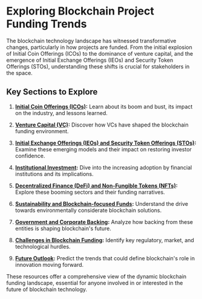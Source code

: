 # Exploring Blockchain Project Funding Trends

The blockchain technology landscape has witnessed transformative changes, particularly in how projects are funded. From the initial explosion of Initial Coin Offerings (ICOs) to the dominance of venture capital, and the emergence of Initial Exchange Offerings (IEOs) and Security Token Offerings (STOs), understanding these shifts is crucial for stakeholders in the space.

## Key Sections to Explore

1. **[Initial Coin Offerings (ICOs)](https://www.investopedia.com/terms/i/initial-coin-offering-ico.asp):** Learn about its boom and bust, its impact on the industry, and lessons learned.

2. **[Venture Capital (VC)](https://www.forbes.com/advisor/investing/venture-capital/):** Discover how VCs have shaped the blockchain funding environment.

3. **[Initial Exchange Offerings (IEOs) and Security Token Offerings (STOs)](https://www.coindesk.com/markets/2020/02/18/token-issuance-the-top-5-ieos-and-stos-in-the-crypto-space/):** Examine these emerging models and their impact on restoring investor confidence.

4. **[Institutional Investment](https://www.blockchain-investment.com/articles/institutional-investment-in-blockchain-technology):** Dive into the increasing adoption by financial institutions and its implications.

5. **[Decentralized Finance (DeFi) and Non-Fungible Tokens (NFTs)](https://www.coindesk.com/decentralized-finance-nfts-impact):** Explore these booming sectors and their funding narratives.

6. **[Sustainability and Blockchain-focused Funds](https://www.nasdaq.com/articles/green-cryptocurrency%3A-the-future-of-money):** Understand the drive towards environmentally considerate blockchain solutions.

7. **[Government and Corporate Backing](https://www.weforum.org/agenda/2021/09/the-role-of-government-in-the-blockchain-ecosystem/):** Analyze how backing from these entities is shaping blockchain's future.

8. **[Challenges in Blockchain Funding](https://www.blockchain-council.org/blockchain/how-to-overcome-the-top-5-challenges-in-blockchain/):** Identify key regulatory, market, and technological hurdles.

9. **[Future Outlook](https://www.forbes.com/sites/forbestechcouncil/2022/01/19/how-companies-can-position-themselves-for-a-blockchain-powered-future/):** Predict the trends that could define blockchain's role in innovation moving forward.

These resources offer a comprehensive view of the dynamic blockchain funding landscape, essential for anyone involved in or interested in the future of blockchain technology.